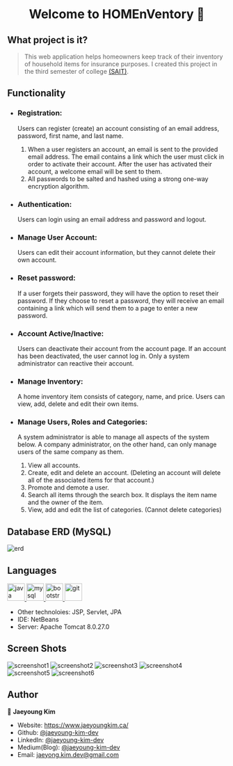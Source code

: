 <h1 align="center">Welcome to HOMEnVentory 👋</h1>

## What project is it?

> This web application helps homeowners keep track of their inventory of household items for insurance purposes. I created this project in the third semester of college <a href="https://www.sait.ca/programs-and-courses/diplomas/information-technology" target='_blank'>(SAIT)</a>.

## Functionality

- ### Registration:

  Users can register (create) an account consisting of an email address, password, first name, and last name.

  1. When a user registers an account, an email is sent to the provided email address. The email contains a link which the user must click in order to activate their account. After the user has activated their account, a welcome email will be sent to them.
  2. All passwords to be salted and hashed using a strong one-way encryption algorithm.

- ### Authentication:

  Users can login using an email address and password and logout.

- ### Manage User Account:

  Users can edit their account information, but they cannot delete their own account.

- ### Reset password:

  If a user forgets their password, they will have the option to reset their password. If they choose to reset a password, they will receive an email containing a link which will send them to a page to enter a new password.

- ### Account Active/Inactive:

  Users can deactivate their account from the account page. If an account has been deactivated, the user cannot log in. Only a system administrator can reactive their account.

- ### Manage Inventory:

  A home inventory item consists of category, name, and price. Users can view, add, delete and edit their own items.

- ### Manage Users, Roles and Categories:

  A system administrator is able to manage all aspects of the system below. A company administrator, on the other hand, can only manage users of the same company as them.

  1. View all accounts.
  2. Create, edit and delete an account. (Deleting an account will delete all of the associated items for that account.)
  3. Promote and demote a user.
  4. Search all items through the search box. It displays the item name and the owner of the item.
  5. View, add and edit the list of categories. (Cannot delete categories)

## Database ERD (MySQL)

![erd](./screenshots/database_erd.jpg?raw=true)

## Languages

<p align="left"> <a href="https://www.java.com" target="_blank"> <img src="https://raw.githubusercontent.com/devicons/devicon/master/icons/java/java-original.svg" alt="java" width="40" height="40"/> </a><a href="https://www.mysql.com/" target="_blank"> <img src="https://raw.githubusercontent.com/devicons/devicon/master/icons/mysql/mysql-original-wordmark.svg" alt="mysql" width="40" height="40"/> </a>  <a href="https://getbootstrap.com" target="_blank"> <img src="https://raw.githubusercontent.com/devicons/devicon/master/icons/bootstrap/bootstrap-plain-wordmark.svg" alt="bootstrap" width="40" height="40"/> </a><a href="https://git-scm.com/" target="_blank"> <img src="https://www.vectorlogo.zone/logos/git-scm/git-scm-icon.svg" alt="git" width="40" height="40"/> </a> </p>

- Other technoloies: JSP, Servlet, JPA
- IDE: NetBeans
- Server: Apache Tomcat 8.0.27.0

## Screen Shots

![screenshot1](./screenshots/screenshot1.jpg?raw=true)
![screenshot2](./screenshots/screenshot2.jpg?raw=true)
![screenshot3](./screenshots/screenshot3.jpg?raw=true)
![screenshot4](./screenshots/screenshot4.jpg?raw=true)
![screenshot5](./screenshots/screenshot5.jpg?raw=true)
![screenshot6](./screenshots/screenshot6.jpg?raw=true)

## Author

👤 **Jaeyoung Kim**

- Website: https://www.jaeyoungkim.ca/
- Github: [@jaeyoung-kim-dev](https://github.com/jaeyoung-kim-dev)
- LinkedIn: [@jaeyoung-kim-dev](https://www.linkedin.com/in/jaeyoung-kim-dev/)
- Medium(Blog): [@jaeyoung-kim-dev](https://jaeyoung-kim-dev.medium.com/)
- Email: jaeyong.kim.dev@gmail.com
